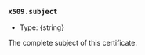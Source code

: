 ### `x509.subject`

<!-- YAML
added: v15.6.0
-->

* Type: {string}

The complete subject of this certificate.
